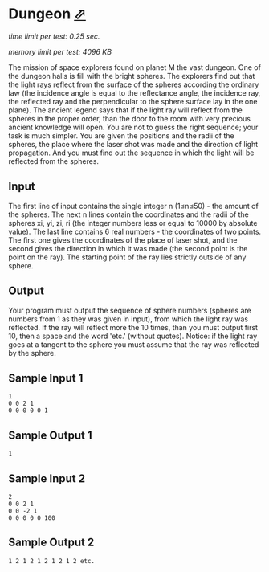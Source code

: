 # Dungeon [⬀](http://acm.sgu.ru/problem.php?contest=0&problem=110)

_time limit per test: 0.25 sec._

_memory limit per test: 4096 KB_

The mission of space explorers found on planet M the vast dungeon. One of the dungeon halls is fill with the bright spheres. The explorers find out that the light rays reflect from the surface of the spheres according the ordinary law (the incidence angle is equal to the reflectance angle, the incidence ray, the reflected ray and the perpendicular to the sphere surface lay in the one plane). The ancient legend says that if the light ray will reflect from the spheres in the proper order, than the door to the room with very precious ancient knowledge will open. You are not to guess the right sequence; your task is much simpler. You are given the positions and the radii of the spheres, the place where the laser shot was made and the direction of light propagation. And you must find out the sequence in which the light will be reflected from the spheres.

## Input

The first line of input contains the single integer n (1≤n≤50) - the amount of the spheres. The next n lines contain the coordinates and the radii of the spheres xi, yi, zi, ri (the integer numbers less or equal to 10000 by absolute value). The last line contains 6 real numbers - the coordinates of two points. The first one gives the coordinates of the place of laser shot, and the second gives the direction in which it was made (the second point is the point on the ray). The starting point of the ray lies strictly outside of any sphere.

## Output

Your program must output the sequence of sphere numbers (spheres are numbers from 1 as they was given in input), from which the light ray was reflected. If the ray will reflect more the 10 times, than you must output first 10, then a space and the word 'etc.' (without quotes). Notice: if the light ray goes at a tangent to the sphere you must assume that the ray was reflected by the sphere.

## Sample Input 1
```
1 
0 0 2 1 
0 0 0 0 0 1
```

## Sample Output 1
```
1
```

## Sample Input 2
```
2 
0 0 2 1 
0 0 -2 1 
0 0 0 0 0 100
```

## Sample Output 2
```
1 2 1 2 1 2 1 2 1 2 etc.
```